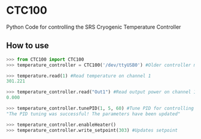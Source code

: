 # CTC100
Python Code for controlling the SRS Cryogenic Temperature Controller
## How to use
```python
>>> from CTC100 import CTC100
>>> temperature_controller = CTC100('/dev/ttyUSB0') #Older controller might use /ttyACM 

>>> temperature.read(1) #Read temperature on channel 1
301.221

>>> temperature_controller.read("Out1") #Read output power on channel 1
0.000

>>> temperature_controller.tunePID(1, 5, 60) #Tune PID for controlling temperature of aluminum at room temperature
"The PID tuning was successful! The parameters have been updated"

>>> temperature_controller.enableHeater()
>>> temperature_controller.write_setpoint(303) #Updates setpoint
```
